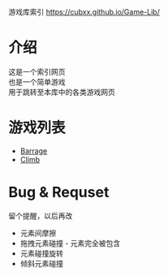 游戏库索引 https://cubxx.github.io/Game-Lib/
# 介绍
这是一个索引网页  
也是一个简单游戏  
用于跳转至本库中的各类游戏网页  
# 游戏列表
* [Barrage](./Barrage)
* [Climb](./Climb/)
# Bug & Requset
留个提醒，以后再改  
* 元素间摩擦  
* 拖拽元素碰撞 - 元素完全被包含  
* 元素碰撞旋转  
* 倾斜元素碰撞  